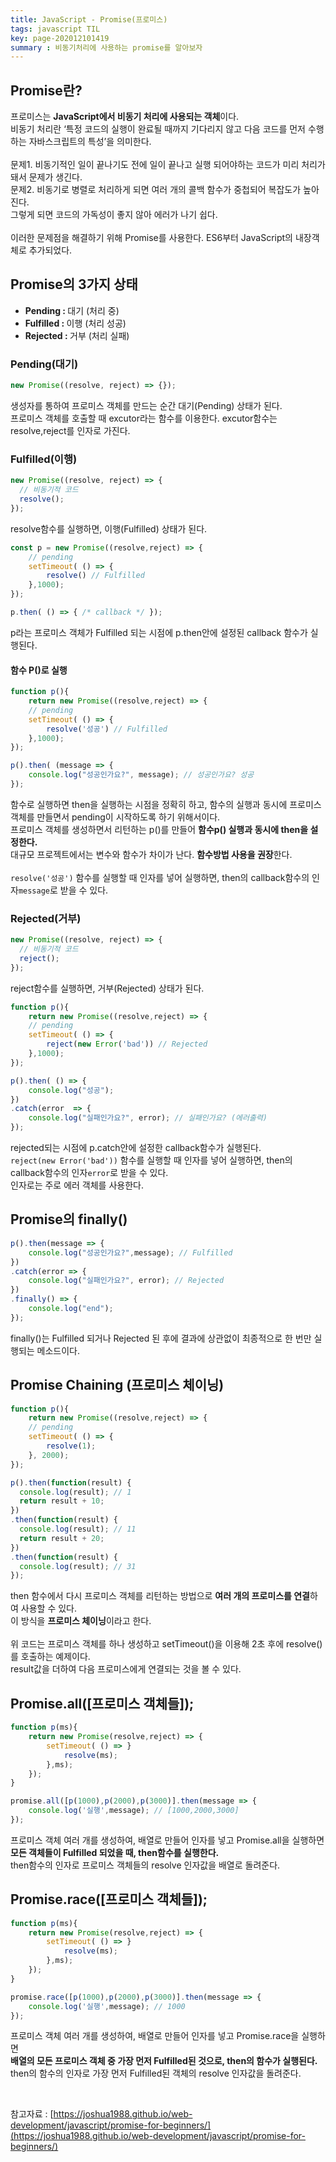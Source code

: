```yaml
---
title: JavaScript - Promise(프로미스)
tags: javascript TIL
key: page-202012101419
summary : 비동기처리에 사용하는 promise를 알아보자
---
```


## Promise란?
프로미스는 <b>JavaScript에서 비동기 처리에 사용되는 객체</b>이다. <br/>
비동기 처리란 ‘특정 코드의 실행이 완료될 때까지 기다리지 않고 다음 코드를 먼저 수행하는 자바스크립트의 특성’을 의미한다. <br/>
<br/>
문제1. 비동기적인 일이 끝나기도 전에 일이 끝나고 실행 되어야하는 코드가 미리 처리가 돼서 문제가 생긴다. <br/>
문제2. 비동기로 병렬로 처리하게 되면 여러 개의 콜백 함수가 중첩되어 복잡도가 높아진다.  <br/>
그렇게 되면 코드의 가독성이 좋지 않아 에러가 나기 쉽다. <br/>
<br/>
이러한 문제점을 해결하기 위해 Promise를 사용한다. ES6부터 JavaScript의 내장객체로 추가되었다. <br/>

## Promise의 3가지 상태
- <b>Pending : </b> 대기 (처리 중) <br/>
- <b>Fulfilled : </b>이행 (처리 성공) <br/>
- <b>Rejected : </b>거부 (처리 실패) <br/>

### Pending(대기)
```javascript
new Promise((resolve, reject) => {});
```
생성자를 통하여 프로미스 객체를 만드는 순간 대기(Pending) 상태가 된다. <br/>
프로미스 객체를 호출할 때 excutor라는 함수를 이용한다. excutor함수는 resolve,reject를 인자로 가진다. <br/>

### Fulfilled(이행)
```javascript
new Promise((resolve, reject) => {
  // 비동기적 코드
  resolve();
});
```
resolve함수를 실행하면, 이행(Fulfilled) 상태가 된다. <br/>

```javascript
const p = new Promise((resolve,reject) => {
	// pending
	setTimeout( () => {
		resolve() // Fulfilled
	},1000);
});

p.then( () => { /* callback */ });
```
p라는 프로미스 객체가 Fulfilled 되는 시점에 p.then안에 설정된 callback 함수가 실행된다. <br/>

#### 함수 P()로 실행
```javascript
function p(){
	return new Promise((resolve,reject) => {
	// pending
	setTimeout( () => {
		resolve('성공') // Fulfilled
	},1000);
});

p().then( (message => { 
	console.log("성공인가요?", message); // 성공인가요? 성공
});
```
함수로 실행하면 then을 실행하는 시점을 정확히 하고, 함수의 실행과 동시에 프로미스 객체를 만들면서 pending이 시작하도록 하기 위해서이다. <br/>
프로미스 객체를 생성하면서 리턴하는 p()를 만들어  <b>함수p() 실행과 동시에 then을 설정한다. </b>  <br/>
대규모 프로젝트에서는 변수와 함수가 차이가 난다. <b>함수방법 사용을 권장</b>한다. <br/>
<br/>
```resolve('성공')``` 함수를 실행할 때 인자를 넣어 실행하면, then의 callback함수의 인자```message```로 받을 수 있다. <br/>

### Rejected(거부)
```javascript
new Promise((resolve, reject) => {
  // 비동기적 코드
  reject();
});
```
reject함수를 실행하면, 거부(Rejected) 상태가 된다. <br/>

```javascript
function p(){
	return new Promise((resolve,reject) => {
	// pending
	setTimeout( () => {
		reject(new Error('bad')) // Rejected
	},1000);
});

p().then( () => { 
	console.log("성공");
})
.catch(error  => {
    console.log("실패인가요?", error); // 실패인가요? (에러출력)
});
```
rejected되는 시점에 p.catch안에 설정한 callback함수가 실행된다. 
<br/>
```reject(new Error('bad'))``` 함수를 실행할 때 인자를 넣어 실행하면, then의 callback함수의 인자```error```로 받을 수 있다. <br/>
인자로는 주로 에러 객체를 사용한다.  <br/>

## Promise의 finally()
```javascript
p().then(message => {
	console.log("성공인가요?",message); // Fulfilled
})
.catch(error => {
	console.log("실패인가요?", error); // Rejected
})
.finally() => {
	console.log("end");
});
```
finally()는 Fulfilled 되거나 Rejected 된 후에 결과에 상관없이 최종적으로 한 번만 실행되는 메소드이다. <br/>

## Promise Chaining (프로미스 체이닝)
```javascript
function p(){
	return new Promise((resolve,reject) => {
	// pending
	setTimeout( () => {
		resolve(1);
    }, 2000);
});

p().then(function(result) {
  console.log(result); // 1
  return result + 10;
})
.then(function(result) {
  console.log(result); // 11
  return result + 20;
})
.then(function(result) {
  console.log(result); // 31
});
```
then 함수에서 다시 프로미스 객체를 리턴하는 방법으로 <b>여러 개의 프로미스를 연결</b>하여 사용할 수 있다. <br/>
이 방식을 <b>프로미스 체이닝</b>이라고 한다.<br/>
<br/>
위 코드는 프로미스 객체를 하나 생성하고 setTimeout()을 이용해 2초 후에 resolve()를 호출하는 예제이다. <br/>
result값을 더하여 다음 프로미스에게 연결되는 것을 볼 수 있다. <br/>

## Promise.all([프로미스 객체들]);
```javascript
function p(ms){
	return new Promise(resolve,reject) => {
		setTimeout( () => }
			resolve(ms);
		},ms);
	});
}

promise.all([p(1000),p(2000),p(3000)].then(message => {	
	console.log('실행',message); // [1000,2000,3000]
});
```
프로미스 객체 여러 개를 생성하여, 배열로 만들어 인자를 넣고 Promise.all을 실행하면 <br/>
<b>모든 객체들이 Fulfilled 되었을 때, then함수를 실행한다.</b>  <br/>
then함수의 인자로 프로미스 객체들의 resolve 인자값을 배열로 돌려준다. <br/>

## Promise.race([프로미스 객체들]);
```javascript
function p(ms){
	return new Promise(resolve,reject) => {
		setTimeout( () => }
			resolve(ms);
		},ms);
	});
}

promise.race([p(1000),p(2000),p(3000)].then(message => {	
	console.log('실행',message); // 1000
});
```
프로미스 객체 여러 개를 생성하여, 배열로 만들어 인자를 넣고 Promise.race을 실행하면 <br/>
<b>배열의 모든 프로미스 객체 중 가장 먼저 Fulfilled된 것으로, then의 함수가 실행된다.</b> <br/>
then의 함수의 인자로 가장 먼저 Fulfilled된 객체의 resolve 인자값을 돌려준다. <br/>


<br/>

참고자료 : [https://joshua1988.github.io/web-development/javascript/promise-for-beginners/](https://joshua1988.github.io/web-development/javascript/promise-for-beginners/)


<br/>
<br/>
<br/>
